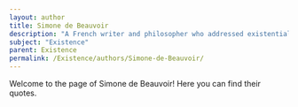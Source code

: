 ```yaml
---
layout: author
title: Simone de Beauvoir
description: "A French writer and philosopher who addressed existentialism and feminism in her works, especially in 'The Second Sex', where she explores existence from the perspective of women."
subject: "Existence"
parent: Existence
permalink: /Existence/authors/Simone-de-Beauvoir/
---
```


Welcome to the page of Simone de Beauvoir! Here you can find their quotes.
